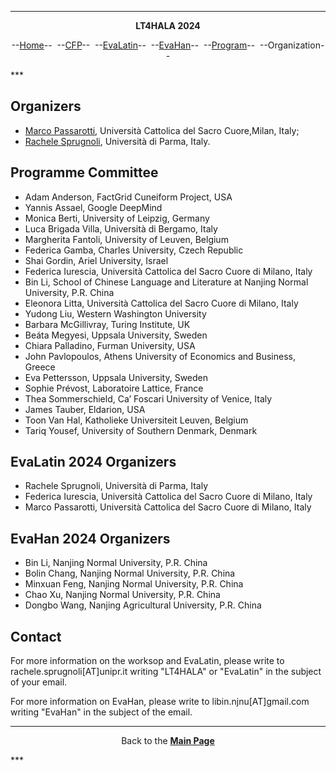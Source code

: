 ***
<p style="text-align: center;"><b>LT4HALA 2024</b></p>
<p style="text-align: center;">--<a href="index">Home</a>--&nbsp;&nbsp;--<a href="CFP">CFP</a>--&nbsp;&nbsp;--<a href="EvaLatin">EvaLatin</a>--&nbsp;&nbsp;--<a href="EvaHan">EvaHan</a>--&nbsp;&nbsp;--<a href="Program">Program</a>--&nbsp;&nbsp;--Organization--</p>
***

## Organizers
- [Marco Passarotti](https://docenti.unicatt.it/ppd2/en/#/en/docenti/14144/marco-carlo-passarotti/profilo), Università Cattolica del Sacro Cuore,Milan, Italy;
- [Rachele Sprugnoli](https://personale.unipr.it/en/ugovdocenti/person/236480), Università di Parma, Italy.


## Programme Committee
- Adam Anderson, FactGrid Cuneiform Project, USA
- Yannis Assael, Google DeepMind
- Monica Berti, University of Leipzig, Germany
- Luca Brigada Villa, Università di Bergamo, Italy
- Margherita Fantoli, University of Leuven, Belgium
- Federica Gamba, Charles University, Czech Republic
- Shai Gordin, Ariel University, Israel
- Federica Iurescia, Università Cattolica del Sacro Cuore di Milano, Italy
- Bin Li, School of Chinese Language and Literature at Nanjing Normal University, P.R. China
- Eleonora Litta, Università Cattolica del Sacro Cuore di Milano, Italy
- Yudong Liu, Western Washington University
- Barbara McGillivray, Turing Institute, UK
- Beáta  Megyesi, Uppsala University, Sweden
- Chiara Palladino, Furman University, USA
- John Pavlopoulos, Athens University of Economics and Business, Greece
- Eva Pettersson, Uppsala University, Sweden
- Sophie Prévost, Laboratoire Lattice, France
- Thea Sommerschield, Ca’ Foscari University of Venice, Italy
- James Tauber, Eldarion, USA
- Toon Van Hal, Katholieke Universiteit Leuven, Belgium
- Tariq Yousef, University of Southern Denmark, Denmark

## EvaLatin 2024 Organizers
- Rachele Sprugnoli, Università di Parma, Italy
- Federica Iurescia, Università Cattolica del Sacro Cuore di Milano, Italy
- Marco Passarotti, Università Cattolica del Sacro Cuore di Milano, Italy

## EvaHan 2024 Organizers
- Bin Li, Nanjing Normal University, P.R. China
- Bolin Chang, Nanjing Normal University, P.R. China
- Minxuan Feng, Nanjing Normal University, P.R. China
- Chao Xu, Nanjing Normal University, P.R. China
- Dongbo Wang, Nanjing Agricultural University, P.R. China


## Contact
For more information on the worksop and EvaLatin, please write to rachele.sprugnoli[AT]unipr.it writing "LT4HALA" or "EvaLatin" in the subject of your email.

For more information on EvaHan, please write to libin.njnu[AT]gmail.com writing "EvaHan" in the subject of the email.

***
<p style="text-align: center;">Back to the <a href="https://circse.github.io/LT4HALA/"><b>Main Page</b></a></p>
***




